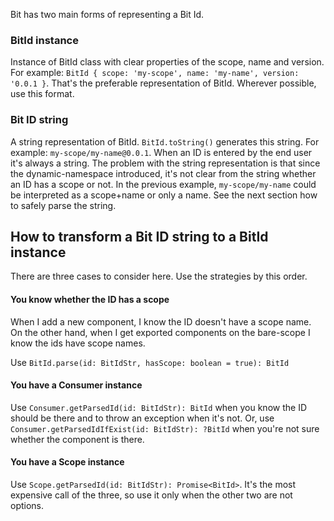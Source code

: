 Bit has two main forms of representing a Bit Id.

### BitId instance
Instance of BitId class with clear properties of the scope, name and version.
For example: `BitId { scope: 'my-scope', name: 'my-name', version: '0.0.1 }`.
That's the preferable representation of BitId. Wherever possible, use this format.

### Bit ID string
A string representation of BitId. `BitId.toString()` generates this string.
For example: `my-scope/my-name@0.0.1`.
When an ID is entered by the end user it's always a string.
The problem with the string representation is that since the dynamic-namespace introduced, it's not clear from the string whether an ID has a scope or not. In the previous example, `my-scope/my-name` could be interpreted as a scope+name or only a name.
See the next section how to safely parse the string.

## How to transform a Bit ID string to a BitId instance
There are three cases to consider here. Use the strategies by this order.

#### You know whether the ID has a scope
When I add a new component, I know the ID doesn't have a scope name.
On the other hand, when I get exported components on the bare-scope I know the ids have scope names.

Use `BitId.parse(id: BitIdStr, hasScope: boolean = true): BitId`

#### You have a Consumer instance

Use `Consumer.getParsedId(id: BitIdStr): BitId` when you know the ID should be there and to throw an exception when it's not.
Or, use `Consumer.getParsedIdIfExist(id: BitIdStr): ?BitId` when you're not sure whether the component is there.

#### You have a Scope instance

Use `Scope.getParsedId(id: BitIdStr): Promise<BitId>`.
It's the most expensive call of the three, so use it only when the other two are not options.

